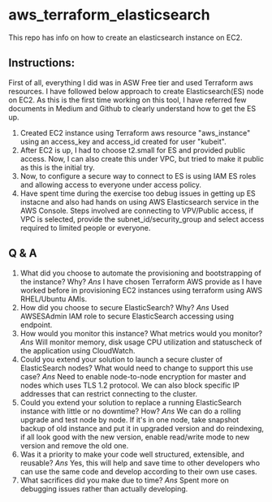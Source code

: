 # aws_terraform_elasticsearch
This repo has info on how to create an elasticsearch instance on EC2.

## Instructions:

First of all, everything I did was in ASW Free tier and used Terraform aws resources.
I have followed below approach to create Elasticsearch(ES) node on EC2. As this is the first time working on this tool, I have referred few documents in Medium and Github to clearly understand how to get the ES up.

1. Created EC2 instance using Terraform aws resource "aws_instance" using an access_key and access_id created for user "kubeit".
2. After EC2 is up, I had to choose t2.small for ES and provided public access. Now, I can also create this under VPC, but tried to make it public as this is the initial try.
3. Now, to configure a secure way to connect to ES is using IAM ES roles and allowing access to everyone under access policy.
4. Have spent time during the exercise too debug issues in getting up ES instacne and also had hands on using AWS Elasticsearch service in the AWS Console. Steps involved are connecting to VPV/Public access, if VPC is selected, provide the subnet_id/security_group and select access required to limited people or everyone.

## Q & A
1. What did you choose to automate the provisioning and bootstrapping of the instance? Why?
  *Ans* I have chosen Terraform AWS provide as I have worked before in provisioning EC2 instances using terraform using AWS RHEL/Ubuntu AMIs.
2. How did you choose to secure ElasticSearch? Why?
  *Ans* Used AWSESAdmin IAM role to secure ElasticSearch accessing using endpoint.
3. How would you monitor this instance? What metrics would you monitor?
  *Ans* Will monitor memory, disk usage CPU utilization and statuscheck of the application using CloudWatch.
4. Could you extend your solution to launch a secure cluster of ElasticSearch nodes? What
would need to change to support this use case?
  *Ans* Need to enable node-to-node encryption for master and nodes which uses TLS 1.2 protocol. We can also block specific IP addresses that can restrict connecting to the cluster.
5. Could you extend your solution to replace a running ElasticSearch instance with little or no
downtime? How?
  *Ans* We can do a rolling upgrade and test node by node. If it's in one node, take snapshot backup of old instance and put it in upgraded version and do reindexing, if all look good with the new version, enable read/write mode to new version and remove the old one.
6. Was it a priority to make your code well structured, extensible, and reusable?
  *Ans* Yes, this will help and save time to other developers who can use the same code and develop according to their own use cases.
7. What sacrifices did you make due to time?
  *Ans* Spent more on debugging issues rather than actually developing.
